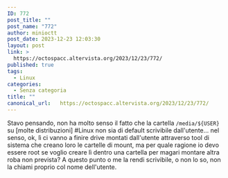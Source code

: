 ```yaml
---
ID: 772
post_title: ""
post_name: "772"
author: minioctt
post_date: 2023-12-23 12:03:30
layout: post
link: >
  https://octospacc.altervista.org/2023/12/23/772/
published: true
tags:
  - Linux
categories:
  - Senza categoria
title: ""
canonical_url:   https://octospacc.altervista.org/2023/12/23/772/
---
```

<!-- wp:paragraph -->
<p>Stavo pensando, non ha molto senso il fatto che la cartella <code>/media/${USER}</code> su [molte distribuzioni] #Linux non sia di default scrivibile dall'utente... nel senso, ok, lì ci vanno a finire drive montati dall'utente attraverso tool di sistema che creano loro le cartelle di mount, ma per quale ragione io devo essere root se voglio creare lì dentro una cartella per magari montare altra roba non prevista? A questo punto o me la rendi scrivibile, o non lo so, non la chiami proprio col nome dell'utente.</p>
<!-- /wp:paragraph -->